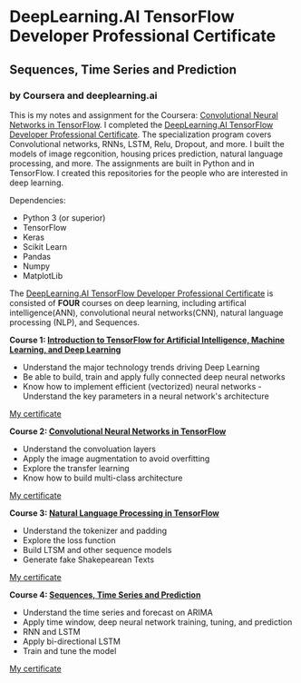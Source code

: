 # DeepLearning.AI TensorFlow Developer Professional Certificate
## Sequences, Time Series and Prediction
### by Coursera and  deeplearning.ai
This is my notes and assignment for the Coursera: [Convolutional Neural Networks in TensorFlow](https://www.coursera.org/learn/convolutional-neural-networks-tensorflow). I completed the [DeepLearning.AI TensorFlow Developer Professional Certificate](https://www.coursera.org/professional-certificates/tensorflow-in-practice). The specialization program covers Convolutional networks, RNNs, LSTM, Relu, Dropout, and more. I built the models of image regconition, housing prices prediction, natural language processing, and more. The assignments are built in Python and in TensorFlow. I created this repositories for the people who are interested in deep learning.

Dependencies:

* Python 3 (or superior)
* TensorFlow
* Keras
* Scikit Learn
* Pandas
* Numpy
* MatplotLib

The [DeepLearning.AI TensorFlow Developer Professional Certificate](https://www.coursera.org/professional-certificates/tensorflow-in-practice) is consisted of **FOUR** courses on deep learning, including artifical intelligence(ANN), convolutional neural networks(CNN), natural language processing (NLP), and Sequences. 

**Course 1: [Introduction to TensorFlow for Artificial Intelligence, Machine Learning, and Deep Learning](https://www.coursera.org/learn/introduction-tensorflow/home/welcome)**
- Understand the major technology trends driving Deep Learning 
- Be able to build, train and apply fully connected deep neural networks 
- Know how to implement efficient (vectorized) neural networks - Understand the key parameters in a neural network's architecture 

[My certificate](https://coursera.org/share/7db0255f6e9f25a42921b32f387c7943)

**Course 2: [Convolutional Neural Networks in TensorFlow](https://www.coursera.org/learn/convolutional-neural-networks-tensorflow)**
- Understand the convoluation layers
- Apply the image augmentation to avoid overfitting
- Explore the transfer learning  
- Know how to build multi-class architecture

[My certificate](https://coursera.org/share/fbc4fc89dcebeb5d83c1304c933c4f08)

**Course 3: [Natural Language Processing in TensorFlow](https://www.coursera.org/learn/natural-language-processing-tensorflow)**
- Understand the tokenizer and padding
- Explore the loss function 
- Build LTSM and other sequence models
- Generate fake Shakepearean Texts

[My certificate](https://coursera.org/share/5490027f15b8f37ff1519f45d4779f79)

**Course 4: [Sequences, Time Series and Prediction](https://www.coursera.org/learn/tensorflow-sequences-time-series-and-prediction)**
- Understand the time series and forecast on ARIMA
- Apply time window, deep neural network training, tuning, and prediction
- RNN and LSTM
- Apply bi-directional LSTM
- Train and tune the model

[My certificate](https://www.coursera.org/account/accomplishments/verify/3RNV67NMC3L3)
